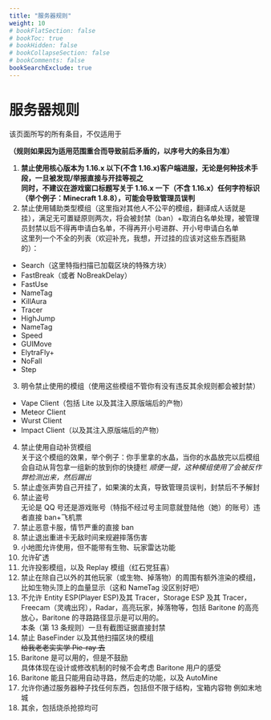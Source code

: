 ```yaml
---
title: "服务器规则"
weight: 10
# bookFlatSection: false
# bookToc: true
# bookHidden: false
# bookCollapseSection: false
# bookComments: false
bookSearchExclude: true
---
```


# 服务器规则

该页面所写的所有条目，不仅适用于

**（规则如果因为适用范围重合而导致前后矛盾的，以序号大的条目为准）**

1. **禁止使用核心版本为 1.16.x 以下(不含 1.16.x)客户端进服，无论是何种技术手段，一旦被发现/举报直接与开挂等视之**  
   **同时，不建议在游戏窗口标题写关于 1.16.x 一下（不含 1.16.x）任何字符标识（举个例子：Minecraft 1.8.8），可能会导致管理员误判**
2. 禁止使用辅助类型模组（这里指对其他人不公平的模组，翻译成人话就是挂），满足无可置疑原则两次，将会被封禁（ban）+取消白名单处理，被管理员封禁以后不得再申请白名单，不得再开小号进群、开小号申请白名单  
   这里列一个不全的列表（欢迎补充，我想，开过挂的应该对这些东西挺熟的）：

- Search（这里特指扫描已加载区块的特殊方块）
- FastBreak（或者 NoBreakDelay）
- FastUse
- NameTag
- KillAura
- Tracer
- HighJump
- NameTag
- Speed
- GUIMove
- ElytraFly+
- NoFall
- Step

3. 明令禁止使用的模组（使用这些模组不管你有没有违反其余规则都会被封禁）

- Vape Client（包括 Lite 以及其注入原版端后的产物）
- Meteor Client
- Wurst Client
- Impact Client（以及其注入原版端后的产物）

4. 禁止使用自动补货模组  
   关于这个模组的效果，举个例子：你手里拿的水晶，当你的水晶放完以后模组会自动从背包拿一组新的放到你的快捷栏 _顺便一提，这种模组使用了会被反作弊检测出来，然后踢出_
5. 禁止虚张声势自己开挂了，如果演的太真，导致管理员误判，封禁后不予解封
6. 禁止盗号  
   无论是 QQ 号还是游戏账号（特指不经过号主同意就登陆他（她）的账号）违者直接 ban+飞机票
7. 禁止恶意卡服，情节严重的直接 ban
8. 禁止退出重进卡无敌时间来规避摔落伤害
9. 小地图允许使用，但不能带有生物、玩家雷达功能
10. 允许矿透
11. 允许投影模组，以及 Replay 模组（红石党狂喜）
12. 禁止在除自己以外的其他玩家（或生物、掉落物）的周围有额外渲染的模组，比如生物头顶上的血量显示（这和 NameTag 没区别好吧）
13. 不允许 Entity ESP(Player ESP)及其 Tracer，Storage ESP 及其 Tracer，Freecam（灵魂出窍），Radar，高亮玩家，掉落物等，包括 Baritone 的高亮  
    放心，Baritone 的寻路路径显示是可以用的。  
    本条（第 13 条规则）一旦有截图证据直接封禁
14. 禁止 BaseFinder 以及其他扫描区块的模组  
    ~~给我老老实实学 Pie-ray 去~~
15. Baritone 是可以用的，但是不鼓励  
    具体体现在设计或修改机制的时候不会考虑 Baritone 用户的感受
16. Baritone 能且只能用自动寻路，然后走的功能，以及 AutoMine
17. 允许你通过服务器种子找任何东西，包括但不限于结构，宝箱内容物
    例如末地城
18. 其余，包括烧杀抢掠均可
